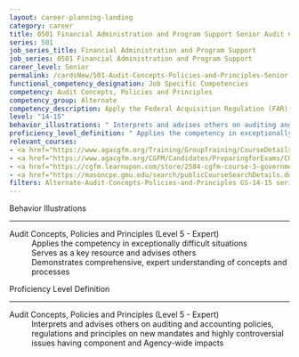 ```yaml
---
layout: career-planning-landing
category: career
title: 0501 Financial Administration and Program Support Senior Audit Concepts, Policies and Principles
series: 501
job_series_title: Financial Administration and Program Support
job_series: 0501 Financial Administration and Program Support
career_level: Senior
permalink: /cardsNew/501-Audit-Concepts-Policies-and-Principles-Senior
functional_competency_designation: Job Specific Competencies
competency: Audit Concepts, Policies and Principles
competency_group: Alternate
competency_description: Apply the Federal Acquisition Regulation (FAR), Generally Accepted Government Auditing Standards (GAGAS), Generally Accepted Auditing Standards (GAAS), fiscal law, internal controls, policies, regulations, principles, standards and procedures governing audit activities
level: "14-15"
behavior_illustrations: " Interprets and advises others on auditing and accounting policies, regulations and principles on new mandates and highly controversial issues having component and Agency-wide impacts"
proficiency_level_definition: " Applies the competency in exceptionally difficult situations  Serves as a key resource and advises others  Demonstrates comprehensive, expert understanding of concepts and processes"
relevant_courses: 
- <a href="https://www.agacgfm.org/Training/GroupTraining/CourseDetails.aspx?ID=2" aria-label="Appropriations Law Principles - https://www.agacgfm.org/Training/GroupTraining/CourseDetails.aspx?ID=2">Appropriations Law Principles</a>, AGA
- <a href="https://www.agacgfm.org/CGFM/Candidates/PreparingforExams/CGFMVirtualCourses.aspx" aria-label="Governmental Financial Management and Control (live, virtual) - https://www.agacgfm.org/CGFM/Candidates/PreparingforExams/CGFMVirtualCourses.aspx">Governmental Financial Management and Control (live, virtual)</a>, AGA
- <a href="https://cgfm.learnupon.com/store/2584-cgfm-course-3-governmental-financial-management-and-control-sections-i-v-bundle?is_bundle=1" aria-label="Governmental Financial Management and Control (online, self-paced) - https://cgfm.learnupon.com/store/2584-cgfm-course-3-governmental-financial-management-and-control-sections-i-v-bundle?is_bundle=1">Governmental Financial Management and Control (online, self-paced)</a>, AGA
- <a href="https://masoncpe.gmu.edu/search/publicCourseSearchDetails.do?method=load&courseId=2409048" aria-label="PEBU 0461 Fundamentals of Government Auditing Standards and Practices - https://masoncpe.gmu.edu/search/publicCourseSearchDetails.do?method=load&courseId=2409048">PEBU 0461 Fundamentals of Government Auditing Standards and Practices</a>, George Mason University
filters: Alternate-Audit-Concepts-Policies-and-Principles GS-14-15 series-0501
---
```


<div class="desktop:grid-col-6 margin-y-3">
  <div class="border-top-2 bg-white padding-3 shadow-5 height-full members-hover border-1px button-border border-top-blue radius-lg">
    <p class="text-bold label-color font-size-21">Behavior Illustrations</p>
    <hr class="hr-green"/>
    <dl class="text-base card-content-color"><dt>Audit Concepts, Policies and Principles (Level 5 - Expert)</dt><dd>Applies the competency in exceptionally difficult situations </dd><dd>Serves as a key resource and advises others </dd><dd>Demonstrates comprehensive, expert understanding of concepts and processes</dd></dl>
  </div>
</div>
<div class="desktop:grid-col-6 margin-y-3">
  <div class="border-top-2 bg-white padding-3 shadow-5 height-full members-hover border-1px button-border border-top-blue radius-lg">
    <p class="text-bold label-color font-size-21">Proficiency Level Definition</p>
     <hr class="hr-green"/>
    <dl class="text-base card-content-color"><dt>Audit Concepts, Policies and Principles (Level 5 - Expert)</dt><dd>Interprets and advises others on auditing and accounting policies, regulations and principles on new mandates and highly controversial issues having component and Agency-wide impacts</dd></dl>
  </div>
</div>